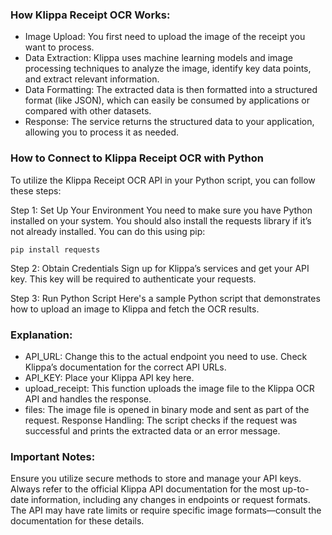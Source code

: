 ### How Klippa Receipt OCR Works:

- Image Upload: You first need to upload the image of the receipt you want to process.
- Data Extraction: Klippa uses machine learning models and image processing techniques to analyze the image, identify key data points, and extract relevant information.
- Data Formatting: The extracted data is then formatted into a structured format (like JSON), which can easily be consumed by applications or compared with other datasets.
- Response: The service returns the structured data to your application, allowing you to process it as needed.

### How to Connect to Klippa Receipt OCR with Python
To utilize the Klippa Receipt OCR API in your Python script, you can follow these steps:

Step 1: Set Up Your Environment
You need to make sure you have Python installed on your system. You should also install the requests library if it’s not already installed. You can do this using pip:

`pip install requests`

Step 2: Obtain Credentials
Sign up for Klippa’s services and get your API key. This key will be required to authenticate your requests.

Step 3: Run Python Script
Here's a sample Python script that demonstrates how to upload an image to Klippa and fetch the OCR results.


### Explanation:
- API_URL: Change this to the actual endpoint you need to use. Check Klippa’s documentation for the correct API URLs.
- API_KEY: Place your Klippa API key here.
- upload_receipt: This function uploads the image file to the Klippa OCR API and handles the response.
- files: The image file is opened in binary mode and sent as part of the request.
Response Handling: The script checks if the request was successful and prints the extracted data or an error message.

### Important Notes:
Ensure you utilize secure methods to store and manage your API keys.
Always refer to the official Klippa API documentation for the most up-to-date information, including any changes in endpoints or request formats.
The API may have rate limits or require specific image formats—consult the documentation for these details.